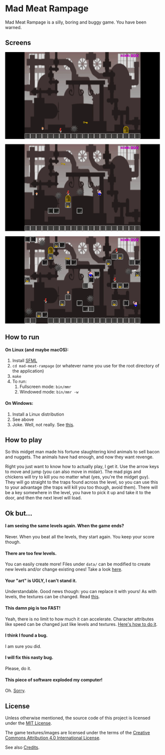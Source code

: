 # Mad Meat Rampage
Mad Meat Rampage is a silly, boring and buggy game. You have been warned.

## Screens
![Screen 1](docs/media/a1.gif)

![Screen 2](docs/media/a2.gif)

![Screen 3](docs/media/a3.gif)

## How to run
#### On Linux (and maybe macOS):
1. Install [SFML](https://www.sfml-dev.org)
1. `cd mad-meat-rampage` (or whatever name you use for the root directory of the application)
1.  `make`
1. To run:
   1. Fullscreen mode: `bin/mmr`
   1. Windowed mode: `bin/mmr -w`

#### On Windows:
1.  Install a Linux distribution
1.  See above
1.  Joke. Well, not really. See [this](docs/Installing.md).

## How to play
So this midget man made his fortune slaughtering kind animals to sell bacon and nuggets. The animals have had enough, and now they want revenge.

Right you just want to know how to actually play, I get it. Use the arrow keys to move and jump (you can also move in midair). The mad pigs and chickens will try to kill you no matter what (yes, you're the midget guy). They will go straight to the traps found across the level, so you can use this to your advantage (the traps will kill you too though, avoid them). There will be a key somewhere in the level, you have to pick it up and take it to the door, and then the next level will load.

## Ok but...
#### I am seeing the same levels again. When the game ends?
Never. When you beat all the levels, they start again. You keep your score though.

#### There are too few levels.
You can easily create more! Files under `data/` can be modified to create new levels and/or change existing ones! Take a look [here](docs/Editing.md).

#### Your "art" is UGLY, I can't stand it.
Understandable. Good news though: you can replace it with yours! As with levels, the textures can be changed. Read [this](docs/Editing.md).

#### This damn pig is too FAST!
Yeah, there is no limit to how much it can accelerate. Character attributes like speed can be changed just like levels and textures. [Here's how to do it](docs/Editing.md).

#### I think I found a bug.
I am sure you did.

#### I will fix this nasty bug.
Please, do it.

#### This piece of software exploded my computer!
Oh. [Sorry](LICENSE.md).

## License
Unless otherwise mentioned, the source code of this project is licensed under the [MIT License](LICENSE.md).

The game textures/images are licensed under the terms of the [Creative Commons Attribution 4.0 International License](https://creativecommons.org/licenses/by/4.0/).

See also [Credits](docs/Credits.md).
